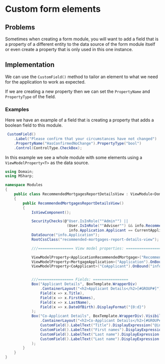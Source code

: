# Custom form elements

## Problems

Sometimes when creating a form module, you will want to add a field that is a property of a different entity to the data source of the form module itself or even create a property that is only used in this one instance.

## Implementation

We can use the `CustomField()` method to tailor an element to what we need for the application to work as expected.

If we are creating a new property then we can set the `PropertyName` and `PropertyType` of the field.

### Examples

Here we have an example of a field that is creating a property that adds a boolean field to this module.

```csharp
 CustomField()
    .Label("Please confirm that your circumstances have not changed")
    .PropertyName("HasConfirmedNoChange").PropertyType("bool")
    .Control(ControlType.CheckBox);
```

In this example we see a whole module with some elements using a `ViewModelProperty<T>` as the data source.

```csharp
using Domain;
using MSharp;

namespace Modules
{
    public class RecommendedMortgagesReportDetailsView : ViewModule<Domain.MortgageApplication>
    {
        public RecommendedMortgagesReportDetailsView()
        {
            IsViewComponent();

            SecurityChecks(@"User.IsInRole(""Admin"") || 
                            (User.IsInRole(""Adviser"") && info.RecommendedMortgage.SelectedBy == User) ||
                             info.Application.Applicant == CurrentApplicantUser || info.CoApplicant?.Applicant == CurrentApplicantUser");
            DataSource("info.Application");
            RootCssClass("recommended-mortgages-report-details-view");

            ///================ View model properties: ================

            ViewModelProperty<ApplicationRecommendedMortgage>("RecommendedMortgage").FromRequestParam("recommendedmortgage");
            ViewModelProperty<MortgageApplication>("Application").OnBound("info.Application = info.RecommendedMortgage.Application;");
            ViewModelProperty<CoApplicant>("CoApplicant").OnBound("info.CoApplicant = await info.Application.CoApplicant;");


            ///================ Fields: ================
            Box("Applicant Details", BoxTemplate.WrapperDiv)
                .ContainerLayout("<h2>Applicant Details</h2>[#GROUP#]").Add(
                Field(x => x.Title),
                Field(x => x.FirstNames),
                Field(x => x.LastName),
                Field(x => x.DateOfBirth).DisplayFormat("{0:d}")
            );
            Box("Co-Applicant Details", BoxTemplate.WrapperDiv).Visibility("info.Application.IsJointApplicant == true && info.CoApplicant != null")
                .ContainerLayout("<h2>Co-Applicant Details</h2>[#GROUP#]").Add(
                CustomField().LabelText("Title").DisplayExpression("@info.CoApplicant.Title"),
                CustomField().LabelText("First names").DisplayExpression("@info.CoApplicant.FirstName"),
                CustomField().LabelText("Last name").DisplayExpression("@info.CoApplicant.LastName"),
                CustomField().LabelText("Last name").DisplayExpression(@"@info.CoApplicant.DateOfBirth.ToString(""d"")")
            );
        }
    }
}
```